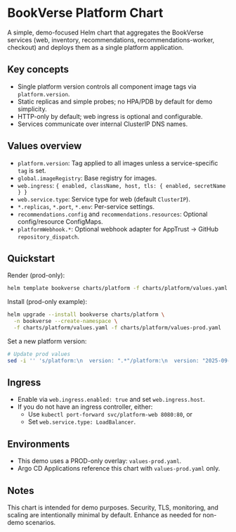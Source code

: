# BookVerse Platform Chart

A simple, demo-focused Helm chart that aggregates the BookVerse services (web, inventory, recommendations, recommendations-worker, checkout) and deploys them as a single platform application.

## Key concepts

- Single platform version controls all component image tags via `platform.version`.
- Static replicas and simple probes; no HPA/PDB by default for demo simplicity.
- HTTP-only by default; web ingress is optional and configurable.
- Services communicate over internal ClusterIP DNS names.

## Values overview

- `platform.version`: Tag applied to all images unless a service-specific `tag` is set.
- `global.imageRegistry`: Base registry for images.
- `web.ingress`: `{ enabled, className, host, tls: { enabled, secretName } }`
- `web.service.type`: Service type for web (default `ClusterIP`).
- `*.replicas`, `*.port`, `*.env`: Per-service settings.
- `recommendations.config` and `recommendations.resources`: Optional config/resource ConfigMaps.
- `platformWebhook.*`: Optional webhook adapter for AppTrust → GitHub `repository_dispatch`.

## Quickstart

Render (prod-only):

```bash
helm template bookverse charts/platform -f charts/platform/values.yaml -f charts/platform/values-prod.yaml
```

Install (prod-only example):

```bash
helm upgrade --install bookverse charts/platform \
  -n bookverse --create-namespace \
  -f charts/platform/values.yaml -f charts/platform/values-prod.yaml
```

Set a new platform version:

```bash
# Update prod values
sed -i '' 's/platform:\n  version: ".*"/platform:\n  version: "2025-09-06"/' charts/platform/values-prod.yaml
```

## Ingress

- Enable via `web.ingress.enabled: true` and set `web.ingress.host`.
- If you do not have an ingress controller, either:
  - Use `kubectl port-forward svc/platform-web 8080:80`, or
  - Set `web.service.type: LoadBalancer`.

## Environments

- This demo uses a PROD-only overlay: `values-prod.yaml`.
- Argo CD Applications reference this chart with `values-prod.yaml` only.

## Notes

This chart is intended for demo purposes. Security, TLS, monitoring, and scaling are intentionally minimal by default. Enhance as needed for non-demo scenarios.
